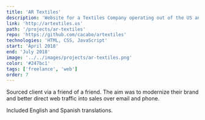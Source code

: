 ```yaml
---
title: 'AR Textiles'
description: 'Website for a Textiles Company operating out of the US and CA.'
link: 'http://artextiles.us'
path: '/projects/ar-textiles'
repo: 'https://github.com/cacabo/artextiles'
technologies: 'HTML, CSS, JavaScript'
start: 'April 2018'
end: 'July 2018'
image: '../../images/projects/ar-textiles.png'
color: '#247bc1'
tags: ['freelance', 'web']
order: 7
---
```


Sourced client via a friend of a friend. The aim was to modernize their brand and better direct web traffic into sales over email and phone.

Included English and Spanish translations.
